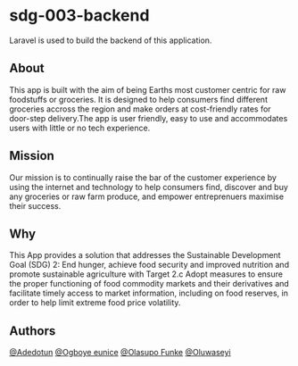 # sdg-003-backend

Laravel is used to build the backend of this application.

## About

This app is built with the aim of being Earths most customer centric for raw foodstuffs or groceries. It is designed to help consumers find different groceries accross the region and make orders at cost-friendly rates for door-step delivery.The app is user friendly, easy to use and accommodates users with little or no tech experience.

## Mission

Our mission is to continually raise the bar of the customer experience by using the internet and technology to help consumers find, discover and buy any groceries or raw farm produce, and empower entreprenuers maximise their success.

## Why

This App provides a solution that addresses the Sustainable Development Goal (SDG) 2: End hunger, achieve food security and improved nutrition and promote sustainable agriculture with Target 2.c Adopt measures to ensure the proper functioning of food commodity markets and their derivatives and facilitate timely access to market information, including on food reserves, in order to help limit extreme food price volatility. 


## Authors

[@Adedotun](https://github.com/dee-d-dev)
[@Ogboye eunice](https://github.com/eunice-ogboye)
[@Olasupo Funke](https://github.com/Roxie-32)
[@Oluwaseyi](https://github.com/cheayi)
